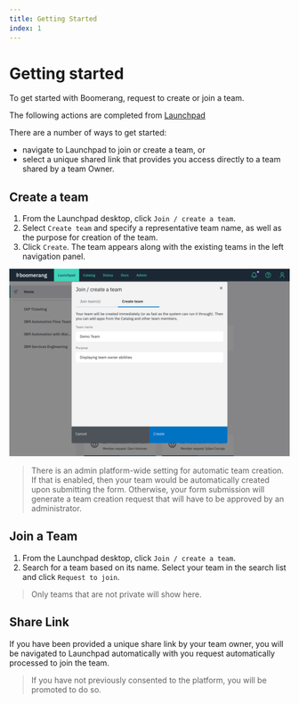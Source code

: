```yaml
---
title: Getting Started
index: 1
---
```


# Getting started

To get started with Boomerang, request to create or join a team.

The following actions are completed from [Launchpad](https://launch.boomerangplatform.net)

There are a number of ways to get started:
- navigate to Launchpad to join or create a team, or 
- select a unique shared link that provides you access directly to a team shared by a team Owner.

## Create a team

1. From the Launchpad desktop, click `Join / create a team`.
2. Select `Create team` and specify a representative team name, as well as the purpose for creation of the team.
3. Click `Create`. The team appears along with the existing teams in the left navigation panel.

![Create team](./assets/img/createTeam.png)

> There is an admin platform-wide setting for automatic team creation. If that is enabled, then your team would be automatically created upon submitting the form. Otherwise, your form submission will generate a team creation request that will have to be approved by an administrator.

## Join a Team

1. From the Launchpad desktop, click `Join / create a team`.
2. Search for a team based on its name. Select your team in the search list and click `Request to join`.

> Only teams that are not private will show here.

## Share Link

If you have been provided a unique share link by your team owner, you will be navigated to Launchpad automatically with you request automatically processed to join the team.

> If you have not previously consented to the platform, you will be promoted to do so.